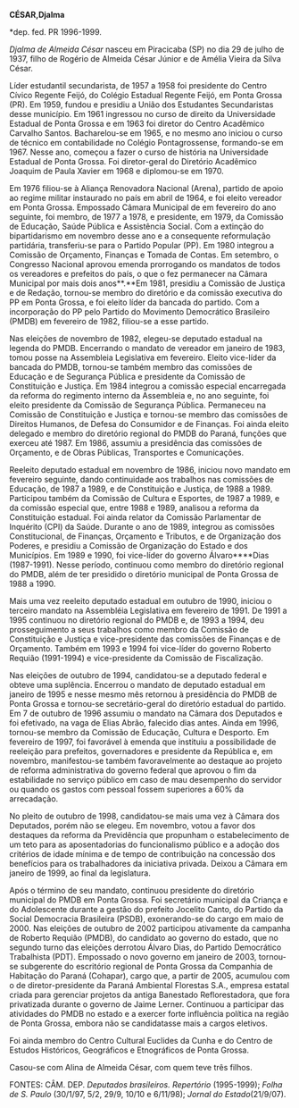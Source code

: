 **CÉSAR,****Djalma******

\*dep. fed. PR 1996-1999.

*Djalma de Almeida César* nasceu em Piracicaba (SP) no dia 29 de julho
de 1937, filho de Rogério de Almeida César Júnior e de Amélia Vieira da
Silva César.

Líder estudantil secundarista, de 1957 a 1958 foi presidente do Centro
Cívico Regente Feijó, do Colégio Estadual Regente Feijó, em Ponta Grossa
(PR). Em 1959, fundou e presidiu a União dos Estudantes Secundaristas
desse município. Em 1961 ingressou no curso de direito da Universidade
Estadual de Ponta Grossa e em 1963 foi diretor do Centro Acadêmico
Carvalho Santos. Bacharelou-se em 1965, e no mesmo ano iniciou o curso
de técnico em contabilidade no Colégio Pontagrossense, formando-se em
1967. Nesse ano, começou a fazer o curso de história na Universidade
Estadual de Ponta Grossa. Foi diretor-geral do Diretório Acadêmico
Joaquim de Paula Xavier em 1968 e diplomou-se em 1970.

Em 1976 filiou-se à Aliança Renovadora Nacional (Arena), partido de
apoio ao regime militar instaurado no país em abril de 1964, e foi
eleito vereador em Ponta Grossa. Empossado Câmara Municipal de em
fevereiro do ano seguinte, foi membro, de 1977 a 1978, e presidente, em
1979, da Comissão de Educação, Saúde Pública e Assistência Social. Com a
extinção do bipartidarismo em novembro desse ano e a consequente
reformulação partidária, transferiu-se para o Partido Popular (PP). Em
1980 integrou a Comissão de Orçamento, Finanças e Tomada de Contas. Em
setembro, o Congresso Nacional aprovou emenda prorrogando os mandatos de
todos os vereadores e prefeitos do país, o que o fez permanecer na
Câmara Municipal por mais dois anos**.**Em 1981, presidiu a Comissão de
Justiça e de Redação, tornou-se membro do diretório e da comissão
executiva do PP em Ponta Grossa, e foi eleito líder da bancada do
partido. Com a incorporação do PP pelo Partido do Movimento Democrático
Brasileiro (PMDB) em fevereiro de 1982, filiou-se a esse partido.

Nas eleições de novembro de 1982, elegeu-se deputado estadual na legenda
do PMDB. Encerrando o mandato de vereador em janeiro de 1983, tomou
posse na Assembleia Legislativa em fevereiro. Eleito vice-líder da
bancada do PMDB, tornou-se também membro das comissões de Educação e de
Segurança Pública e presidente da Comissão de Constituição e Justiça. Em
1984 integrou a comissão especial encarregada da reforma do regimento
interno da Assembleia e, no ano seguinte, foi eleito presidente da
Comissão de Segurança Pública. Permaneceu na Comissão de Constituição e
Justiça e tornou-se membro das comissões de Direitos Humanos, de Defesa
do Consumidor e de Finanças. Foi ainda eleito delegado e membro do
diretório regional do PMDB do Paraná, funções que exerceu até 1987. Em
1986, assumiu a presidência das comissões de Orçamento, e de Obras
Públicas, Transportes e Comunicações.

Reeleito deputado estadual em novembro de 1986, iniciou novo mandato em
fevereiro seguinte, dando continuidade aos trabalhos nas comissões de
Educação, de 1987 a 1989, e de Constituição e Justiça, de 1988 a 1989.
Participou também da Comissão de Cultura e Esportes, de 1987 a 1989, e
da comissão especial que, entre 1988 e 1989, analisou a reforma da
Constituição estadual. Foi ainda relator da Comissão Parlamentar de
Inquérito (CPI) da Saúde. Durante o ano de 1989, integrou as comissões
Constitucional, de Finanças, Orçamento e Tributos, e de Organização dos
Poderes, e presidiu a Comissão de Organização do Estado e dos
Municípios. Em 1989 e 1990, foi vice-líder do governo Álvaro****Dias
(1987-1991). Nesse período, continuou como membro do diretório regional
do PMDB, além de ter presidido o diretório municipal de Ponta Grossa de
1988 a 1990.

Mais uma vez reeleito deputado estadual em outubro de 1990, iniciou o
terceiro mandato na Assembléia Legislativa em fevereiro de 1991. De 1991
a 1995 continuou no diretório regional do PMDB e, de 1993 a 1994, deu
prosseguimento a seus trabalhos como membro da Comissão de Constituição
e Justiça e vice-presidente das comissões de Finanças e de Orçamento.
Também em 1993 e 1994 foi vice-líder do governo Roberto Requião
(1991-1994) e vice-presidente da Comissão de Fiscalização.

Nas eleições de outubro de 1994, candidatou-se a deputado federal e
obteve uma suplência. Encerrou o mandato de deputado estadual em janeiro
de 1995 e nesse mesmo mês retornou à presidência do PMDB de Ponta Grossa
e tornou-se secretário-geral do diretório estadual do partido. Em 7 de
outubro de 1996 assumiu o mandato na Câmara dos Deputados e foi
efetivado, na vaga de Elias Abrão, falecido dias antes. Ainda em 1996,
tornou-se membro da Comissão de Educação, Cultura e Desporto. Em
fevereiro de 1997, foi favorável à emenda que instituiu a possibilidade
de reeleição para prefeitos, governadores e presidente da República e,
em novembro, manifestou-se também favoravelmente ao destaque ao projeto
de reforma administrativa do governo federal que aprovou o fim da
estabilidade no serviço público em caso de mau desempenho do servidor ou
quando os gastos com pessoal fossem superiores a 60% da arrecadação.

No pleito de outubro de 1998, candidatou-se mais uma vez à Câmara dos
Deputados, porém não se elegeu. Em novembro, votou a favor dos destaques
da reforma da Previdência que propunham o estabelecimento de um teto
para as aposentadorias do funcionalismo público e a adoção dos critérios
de idade mínima e de tempo de contribuição na concessão dos benefícios
para os trabalhadores da iniciativa privada. Deixou a Câmara em janeiro
de 1999, ao final da legislatura.

Após o término de seu mandato, continuou presidente do diretório
municipal do PMDB em Ponta Grossa. Foi secretário municipal da Criança e
do Adolescente durante a gestão do prefeito Jocelito Canto, do Partido
da Social Democracia Brasileira (PSDB), exonerando-se do cargo em maio
de 2000. Nas eleições de outubro de 2002 participou ativamente da
campanha de Roberto Requião (PMDB), do candidato ao governo do estado,
que no segundo turno das eleições derrotou Álvaro Dias, do Partido
Democrático Trabalhista (PDT). Empossado o novo governo em janeiro de
2003, tornou-se subgerente do escritório regional de Ponta Grossa da
Companhia de Habitação do Paraná (Cohapar), cargo que, a partir de 2005,
acumulou com o de diretor-presidente da Paraná Ambiental Florestas S.A.,
empresa estatal criada para gerenciar projetos da antiga Banestado
Reflorestadora, que fora privatizada durante o governo de Jaime Lerner.
Continuou a participar das atividades do PMDB no estado e a exercer
forte influência política na região de Ponta Grossa, embora não se
candidatasse mais a cargos eletivos.

Foi ainda membro do Centro Cultural Euclides da Cunha e do Centro de
Estudos Históricos, Geográficos e Etnográficos de Ponta Grossa.

Casou-se com Alina de Almeida César, com quem teve três filhos.

FONTES: CÂM. DEP. *Deputados brasileiros. Repertório* (1995-1999);
*Folha de S. Paulo* (30/1/97, 5/2, 29/9, 10/10 e 6/11/98); *Jornal do
Estado*(21/9/07).

 

 
